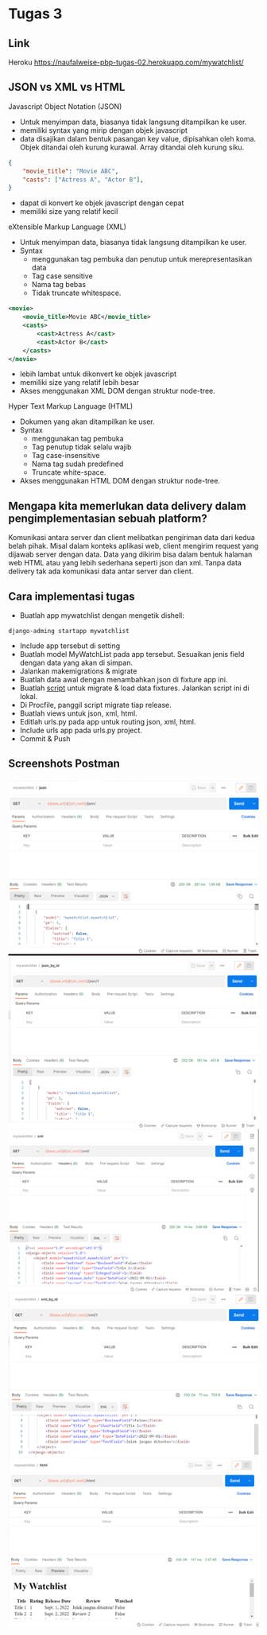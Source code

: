 # Tugas 3

## Link
Heroku <https://naufalweise-pbp-tugas-02.herokuapp.com/mywatchlist/>

## JSON vs XML vs HTML
Javascript Object Notation (JSON)
- Untuk menyimpan data, biasanya tidak langsung ditampilkan ke user.
- memiliki syntax yang mirip dengan objek javascript
- data disajikan dalam bentuk pasangan key value, dipisahkan oleh koma. Objek ditandai oleh kurung kurawal. Array ditandai oleh kurung siku.
```json
{
    "movie_title": "Movie ABC",
    "casts": ["Actress A", "Actor B"],
}
```
- dapat di konvert ke objek javascript dengan cepat
- memiliki size yang relatif kecil

eXtensible Markup Language (XML)
- Untuk menyimpan data, biasanya tidak langsung ditampilkan ke user.
- Syntax
    - menggunakan tag pembuka dan penutup untuk merepresentasikan data
    - Tag case sensitive
    - Nama tag bebas
    - Tidak truncate whitespace.
```xml
<movie>
    <movie_title>Movie ABC</movie_title>
    <casts>
        <cast>Actress A</cast>
        <cast>Actor B</cast>
    </casts>
</movie>
```
- lebih lambat untuk dikonvert ke objek javascript
- memiliki size yang relatif lebih besar
- Akses menggunakan XML DOM dengan struktur node-tree.

Hyper Text Markup Language (HTML)
- Dokumen yang akan ditampilkan ke user.
- Syntax
    - menggunakan tag pembuka
    - Tag penutup tidak selalu wajib
    - Tag case-insensitive
    - Nama tag sudah predefined
    - Truncate white-space.
- Akses menggunakan HTML DOM dengan struktur node-tree.

## Mengapa kita memerlukan data delivery dalam pengimplementasian sebuah platform?
Komunikasi antara server dan client melibatkan pengiriman data dari kedua belah pihak.
Misal dalam konteks aplikasi web, client mengirim request yang dijawab server dengan data.
Data yang dikirim bisa dalam bentuk halaman web HTML atau yang lebih sederhana seperti json dan xml.
Tanpa data delivery tak ada komunikasi data antar server dan client.

## Cara implementasi tugas
- Buatlah app mywatchlist dengan mengetik dishell:
```
django-adming startapp mywatchlist
``` 
- Include app tersebut di setting
- Buatlah model MyWatchList pada app tersebut. Sesuaikan jenis field dengan data yang akan di simpan.
- Jalankan makemigrations & migrate
- Buatlah data awal dengan menambahkan json di fixture app ini.
- Buatlah [script](../migrate.sh) untuk migrate & load data fixtures. Jalankan script ini di lokal.
- Di Procfile, panggil script migrate tiap release.
- Buatlah views untuk json, xml, html.
- Editlah urls.py pada app untuk routing json, xml, html.
- Include urls app pada urls.py project.
- Commit & Push

## Screenshots Postman

![Postman json](../assets/Postman-json.png)
![Postman json by id](../assets/Postman-json-by-id.png)
![Postman xml](../assets/Postman-xml.png)
![Postman xml by id](../assets/Postman-xml-by-id.png)
![Postman html](../assets/Postman-html.png)